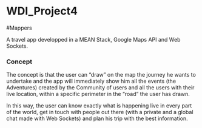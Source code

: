 # WDI_Project4

#Mappers

A travel app developped in a MEAN Stack, Google Maps API and Web Sockets.

<h3>Concept </h3>

The concept is that the user can “draw” on the map the journey he wants to undertake and the app will
immediately show him all the events (the Adventures) created by the Community of users and all the users with their 
live location, within a specific perimeter in the “road” the user has drawn.

In this way, the user can know exactly what is happening live in every part of the world, 
get in touch with people out there (with a private and a global chat made with Web Sockets) and plan his trip with the best information.

